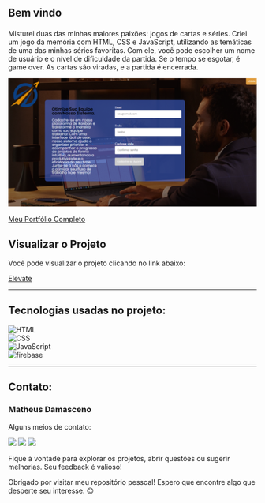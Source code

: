 ## Bem vindo<p>
Misturei duas das minhas maiores paixões: jogos de cartas e séries. Criei um jogo da memória com HTML, CSS e JavaScript, utilizando as temáticas de uma das minhas séries favoritas. Com ele, você pode escolher um nome de usuário e o nível de dificuldade da partida. Se o tempo se esgotar, é game over. As cartas são viradas, e a partida é encerrada.

<div align="center">

![Captura de tela - Elevate](https://github.com/MatheusADamasceno/Kanban/blob/master/elevete.png?raw=true)
</div>

<div alinhar="centro">

[Meu Portfólio Completo](https://matheusprojectss.netlify.app)

</div>


## Visualizar o Projeto
Você pode visualizar o projeto clicando no link abaixo:

[Elevate]( https://kanbanelevate.netlify.app/home/index.html )


---
<div id="tecnologias-utilizadas">

## Tecnologias usadas no projeto:
![HTML]( https://img.shields.io/badge/HTML5-E34F26?style=for-the-badge&logo=html5&logoColor=white)  
![CSS]( https://img.shields.io/badge/CSS-239120?&style=for-the-badge&logo=css3&logoColor=white)  
![JavaScript]( https://img.shields.io/badge/JavaScript-F7DF1E?style=for-the-badge&logo=javascript&logoColor=black)  
![firebase](https://img.shields.io/badge/Firebase-F29D0C?style=for-the-badge&logo=firebase&logoColor=white)
</div>
<div alinhar="direita">


</div>

---
<div id="contato">

<div id="contato">

## Contato:
### Matheus Damasceno
Alguns meios de contato:
<div>
<a href="https://wa.me/5562992060399" target="_blank"><img src="https://img.shields.io/badge/WhatsApp-25D366?style=for-the-badge&logo=whatsapp&logoColor=white" target="_blank"></a>
<a href = "mailto:matheusalvesdamascenotwd@gmail.com"><img src="https://img.shields.io/badge/Gmail-D14836?style=for-the-badge&logo=gmail&logoColor=white" target="_blank"></a>
<a href="www.linkedin.com/in/matheusalvesdamasceno" target="_blank"><img src="https://img.shields.io/badge/-LinkedIn-%230077B5?style=for-the-badge&logo=linkedin&logoColor=white" target="_blank"></a>   
</div>
</div>



Fique à vontade para explorar os projetos, abrir questões ou sugerir melhorias. Seu feedback é valioso!

Obrigado por visitar meu repositório pessoal! Espero que encontre algo que desperte seu interesse. 😊
